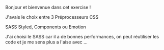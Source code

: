 Bonjour et bienvenue dans cet exercise !

J'avais le choix entre 3 Préprocesseurs CSS

SASS Styled, Components ou Emotion

J'ai choisi le SASS car il a de bonnes performances, on peut réutiliser les code et je me sens plus a l'aise avec ...
